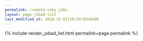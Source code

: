 ```yaml
---
permalink: /remote-ruby-jobs
layout: page-jobad-list
last_modified_at: 2018-12-01T18:54:03+0100
---
```

{% include render_jobad_list.html permalink=page.permalink %}
